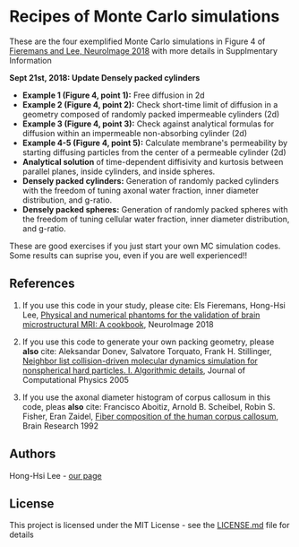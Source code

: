 # Recipes of Monte Carlo simulations

These are the four exemplified Monte Carlo simulations in Figure 4 of [Fieremans and Lee, NeuroImage 2018](https://doi.org/10.1016/j.neuroimage.2018.06.046) with more details in Supplmentary Information

**Sept 21st, 2018: Update Densely packed cylinders**

* **Example 1 (Figure 4, point 1):** Free diffusion in 2d
* **Example 2 (Figure 4, point 2):** Check short-time limit of diffusion in a geometry composed of randomly packed impermeable cylinders (2d)
* **Example 3 (Figure 4, point 3):** Check against analytical formulas for diffusion within an impermeable non-absorbing cylinder (2d)
* **Example 4-5 (Figure 4, point 5):** Calculate membrane's permeability by starting diffusing particles from the center of a permeable cylinder (2d)
* **Analytical solution** of time-dependent diffisivity and kurtosis between parallel planes, inside cylinders, and inside spheres.
* **Densely packed cylinders:** Generation of randomly packed cylinders with the freedom of tuning axonal water fraction, inner diameter distribution, and g-ratio.
* **Densely packed spheres:** Generation of randomly packed spheres with the freedom of tuning cellular water fraction, inner diameter distribution, and g-ratio.

These are good exercises if you just start your own MC simulation codes.
Some results can suprise you, even if you are well experienced!!

## References
1. If you use this code in your study, please cite:
Els Fieremans, Hong-Hsi Lee, [Physical and numerical phantoms for the validation of brain microstructural MRI: A cookbook](https://doi.org/10.1016/j.neuroimage.2018.06.046), NeuroImage 2018

2. If you use this code to generate your own packing geometry, please **also** cite:
Aleksandar Donev, Salvatore Torquato, Frank H. Stillinger, [Neighbor list collision-driven molecular dynamics simulation for nonspherical hard particles. I. Algorithmic details](https://doi.org/10.1016/j.jcp.2004.08.014), Journal of Computational Physics 2005

3. If you use the axonal diameter histogram of corpus callosum in this code, pleas **also** cite:
Francisco Aboitiz, Arnold B. Scheibel, Robin S. Fisher, Eran Zaidel, [Fiber composition of the human corpus callosum](https://doi.org/10.1016/0006-8993(92)90178-C), Brain Research 1992

## Authors
Hong-Hsi Lee - [our page](http://www.diffusion-mri.com/people/hong-hsi-lee)

## License
This project is licensed under the MIT License - see the [LICENSE.md](https://github.com/leehhtw/monte-carlo-simulation-recipes/blob/example1/LICENSE) file for details
